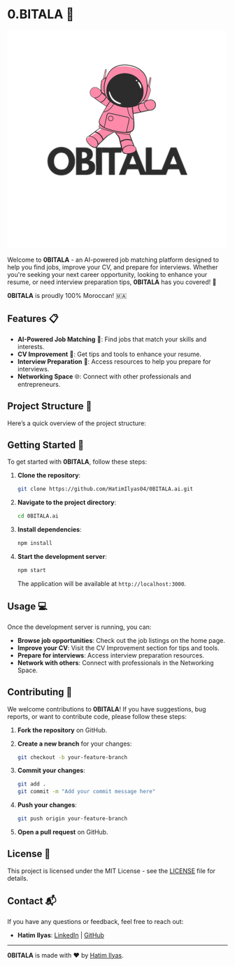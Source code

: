 # 0.BITALA 🚀

![0BITALA Logo](src/assets/img/1.png) <!-- Add your logo here -->

Welcome to **0BITALA** - an AI-powered job matching platform designed to help you find jobs, improve your CV, and prepare for interviews. Whether you're seeking your next career opportunity, looking to enhance your resume, or need interview preparation tips, **0BITALA** has you covered! 🌟

**0BITALA** is proudly 100% Moroccan! 🇲🇦

## Features 📋

- **AI-Powered Job Matching** 🤖: Find jobs that match your skills and interests.
- **CV Improvement** 📄: Get tips and tools to enhance your resume.
- **Interview Preparation** 🎤: Access resources to help you prepare for interviews.
- **Networking Space** 🌐: Connect with other professionals and entrepreneurs.

## Project Structure 📂

Here’s a quick overview of the project structure:

## Getting Started 🚀

To get started with **0BITALA**, follow these steps:

1. **Clone the repository**:

    ```bash
    git clone https://github.com/HatimIlyas04/0BITALA.ai.git
    ```

2. **Navigate to the project directory**:

    ```bash
    cd 0BITALA.ai
    ```

3. **Install dependencies**:

    ```bash
    npm install
    ```

4. **Start the development server**:

    ```bash
    npm start
    ```

   The application will be available at `http://localhost:3000`.

## Usage 💻

Once the development server is running, you can:

- **Browse job opportunities**: Check out the job listings on the home page.
- **Improve your CV**: Visit the CV Improvement section for tips and tools.
- **Prepare for interviews**: Access interview preparation resources.
- **Network with others**: Connect with professionals in the Networking Space.

## Contributing 🤝

We welcome contributions to **0BITALA**! If you have suggestions, bug reports, or want to contribute code, please follow these steps:

1. **Fork the repository** on GitHub.
2. **Create a new branch** for your changes:

    ```bash
    git checkout -b your-feature-branch
    ```

3. **Commit your changes**:

    ```bash
    git add .
    git commit -m "Add your commit message here"
    ```

4. **Push your changes**:

    ```bash
    git push origin your-feature-branch
    ```

5. **Open a pull request** on GitHub.

## License 📝

This project is licensed under the MIT License - see the [LICENSE](LICENSE) file for details.

## Contact 📬

If you have any questions or feedback, feel free to reach out:

- **Hatim Ilyas**: [LinkedIn](https://www.linkedin.com/in/ilyass-hatim-8446a1295/) | [GitHub](https://github.com/HatimIlyas04)

---

**0BITALA** is made with ❤️ by [Hatim Ilyas](https://github.com/HatimIlyas04).

